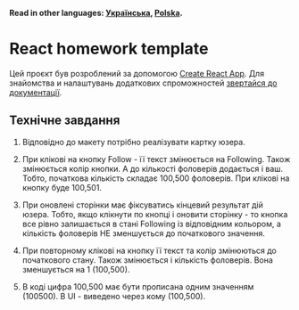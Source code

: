**Read in other languages: [Українська](README.md), [Polska](README.pl.md).**

# React homework template

Цей проєкт був розроблений за допомогою
[Create React App](https://github.com/facebook/create-react-app). Для знайомства
и налаштувань додаткових спроможностей
[звертайся до документації](https://facebook.github.io/create-react-app/docs/getting-started).

## Технічне завдання

1. Відповідно до макету потрібно реалізувати картку юзера.

2. При клікові на кнопку Follow - її текст змінюється на Following. Також
   змінюється колір кнопки. А до кількості фоловерів додається і ваш. Тобто,
   початкова кількість складає 100,500 фоловерів. При клікові на кнопку буде
   100,501.

3. При оновлені сторінки має фіксуватись кінцевий результат дій юзера. Тобто,
   якщо клікнути по кнопці і оновити сторінку - то кнопка все рівно залишається
   в стані Following із відповідним кольором, а кількість фоловерів НЕ
   зменшується до початкового значення.

4. При повторному клікові на кнопку її текст та колір змінюються до початкового
   стану. Також змінюється і кількість фоловерів. Вона зменшується на 1
   (100,500).
5. В коді цифра 100,500 має бути прописана одним значенням (100500). В UI -
   виведено через кому (100,500).

